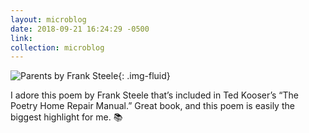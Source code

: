 ```yaml
---
layout: microblog
date: 2018-09-21 16:24:29 -0500
link: 
collection: microblog
---
```

![Parents by Frank Steele](https://brianlundin.com//images/microblog/2018-09-21_16-22-03.jpeg){: .img-fluid}

I adore this poem by Frank Steele that’s included in Ted Kooser’s “The Poetry Home Repair Manual.” Great book, and this poem is easily the biggest highlight for me. 📚
